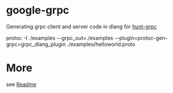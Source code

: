 # google-grpc


Generating grpc client and server code in dlang for [hunt-grpc](https://github.com/huntlabs/hunt-grpc)

protoc -I ./examples --grpc_out=./examples --plugin=protoc-gen-grpc=grpc_dlang_plugin ./examples/helloworld.proto


# More 
see [Readme](https://github.com/huntlabs/google-grpc/blob/master/README_offical.md)
